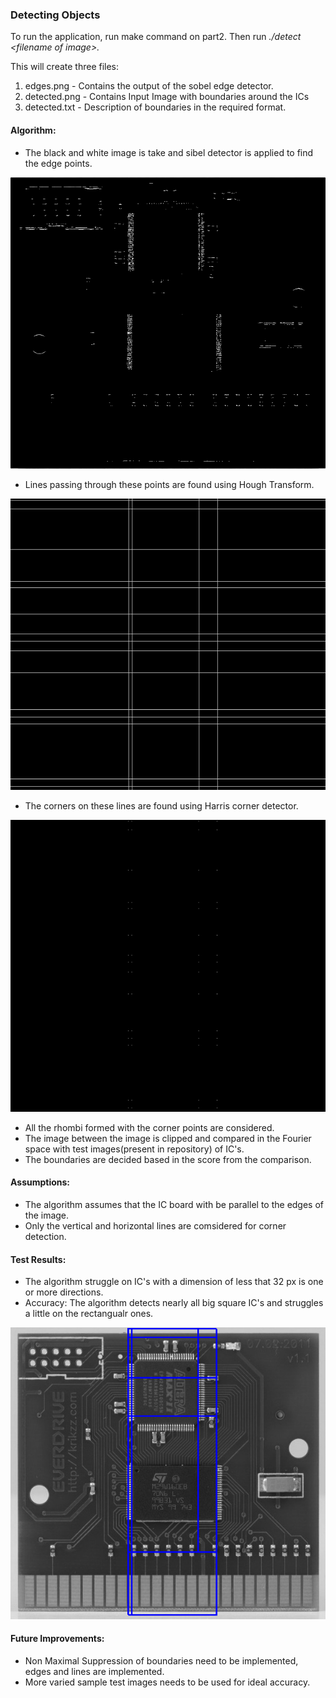 ### __Detecting Objects__

To run the application, run make command on part2. 
Then run _./detect \<filename of image\>._

This will create three files:
1. edges.png - Contains the output of the sobel edge detector.
2. detected.png - Contains Input Image with boundaries around the ICs
3. detected.txt - Description of boundaries in the required format.

#### Algorithm:

* The black and white image is take and sibel detector is applied to find the edge points.

![](E_ex.png)

* Lines passing through these points are found using Hough Transform.

![](lines.png)

* The corners on these lines are found using Harris corner detector.

![](corners.png)

* All the rhombi formed with the corner points are considered.
* The image between the image is clipped and compared in the Fourier space with test images(present in repository) of IC's.
* The boundaries are decided based in the score from the comparison.

#### Assumptions:

* The algorithm assumes that the IC board with be parallel to the edges of the image.
* Only the vertical and horizontal lines are comsidered for corner detection.

#### Test Results:

* The algorithm struggle on IC's with a dimension of less that 32 px is one or more directions.
* Accuracy: The algorithm detects nearly all big square IC's and struggles a little on the rectangualr ones.

![](detected.png)

#### Future Improvements:

* Non Maximal Suppression of boundaries need to be implemented, edges and lines are implemented.
* More varied sample test images needs to be used for ideal accuracy.

